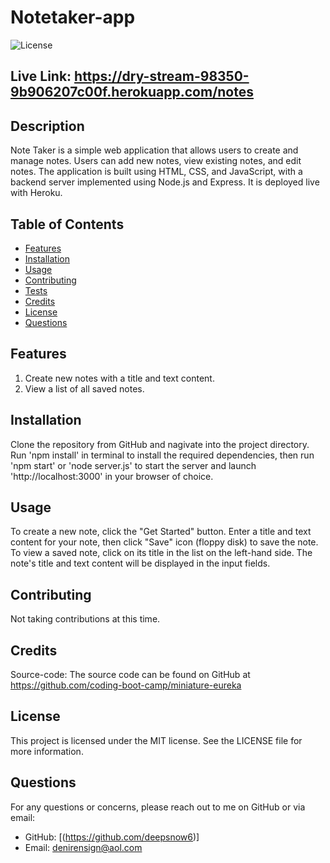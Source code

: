 # Notetaker-app

![License](https://img.shields.io/badge/License-MIT-blue.svg)

## Live Link: https://dry-stream-98350-9b906207c00f.herokuapp.com/notes

## Description
Note Taker is a simple web application that allows users to create and manage notes. Users can add new notes, view existing notes, and edit notes. The application is built using HTML, CSS, and JavaScript, with a backend server implemented using Node.js and Express. It is deployed live with Heroku. 

## Table of Contents
- [Features](#features)
- [Installation](#installation)
- [Usage](#usage)
- [Contributing](#contributing)
- [Tests](#tests)
- [Credits](#credits)
- [License](#license)
- [Questions](#questions)

## Features
1. Create new notes with a title and text content.
2. View a list of all saved notes.


## Installation
Clone the repository from GitHub and nagivate into the project directory. Run 'npm install' in terminal to install the required dependencies, then run 'npm start' or 'node server.js' to start the server and launch 'http://localhost:3000' in your browser of choice. 

## Usage
To create a new note, click the "Get Started" button. Enter a title and text content for your note, then click "Save" icon (floppy disk) to save the note.
To view a saved note, click on its title in the list on the left-hand side. The note's title and text content will be displayed in the input fields.

## Contributing
Not taking contributions at this time.


## Credits
Source-code: The source code can be found on GitHub at https://github.com/coding-boot-camp/miniature-eureka

## License
This project is licensed under the MIT license. See the LICENSE file for more information.


## Questions
For any questions or concerns, please reach out to me on GitHub or via email:
- GitHub: [(https://github.com/deepsnow6)]
- Email: denirensign@aol.com